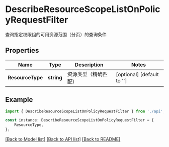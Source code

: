 # DescribeResourceScopeListOnPolicyRequestFilter

查询指定权限组的可用资源范围（分页）的查询条件

## Properties

Name | Type | Description | Notes
------------ | ------------- | ------------- | -------------
**ResourceType** | **string** | 资源类型（精确匹配） | [optional] [default to '']

## Example

```typescript
import { DescribeResourceScopeListOnPolicyRequestFilter } from './api';

const instance: DescribeResourceScopeListOnPolicyRequestFilter = {
    ResourceType,
};
```

[[Back to Model list]](../README.md#documentation-for-models) [[Back to API list]](../README.md#documentation-for-api-endpoints) [[Back to README]](../README.md)
